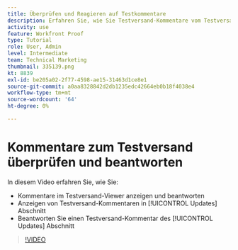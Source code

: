```yaml
---
title: Überprüfen und Reagieren auf Testkommentare
description: Erfahren Sie, wie Sie Testversand-Kommentare vom Testversand-Viewer und vom [!UICONTROL Updates] Abschnitt [!DNL  Workfront].
activity: use
feature: Workfront Proof
type: Tutorial
role: User, Admin
level: Intermediate
team: Technical Marketing
thumbnail: 335139.png
kt: 8839
exl-id: be205a02-2f77-4598-ae15-31463d1ce8e1
source-git-commit: a0aa8328842d2db1235edc42664eb0b18f4038e4
workflow-type: tm+mt
source-wordcount: '64'
ht-degree: 0%

---
```


# Kommentare zum Testversand überprüfen und beantworten

In diesem Video erfahren Sie, wie Sie:

* Kommentare im Testversand-Viewer anzeigen und beantworten
* Anzeigen von Testversand-Kommentaren in [!UICONTROL Updates] Abschnitt
* Beantworten Sie einen Testversand-Kommentar des [!UICONTROL Updates] Abschnitt

>[!VIDEO](https://video.tv.adobe.com/v/335139/?quality=12)
